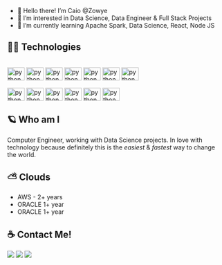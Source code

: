 - 👋 Hello there! I’m Caio @Zowye
- 👀 I’m interested in Data Science, Data Engineer & Full Stack Projects
- 🌱 I’m currently learning Apache Spark, Data Science, React, Node JS

<!---
Zowye/Zowye is a ✨ special ✨ repository because its `README.md` (this file) appears on your GitHub profile.
You can click the Preview link to take a look at your changes.
--->


## 👨‍💻 Technologies
  <div style="display: inline_block"><br>
<img align="center" alt="python" height="30" width="40" src="https://img.shields.io/badge/Linux-E34F26?style=for-the-badge&logo=linux&logoColor=black">
<img align="center" alt="python" height="30" width="40" src="https://img.shields.io/badge/Python-3776AB?style=for-the-badge&logo=python&logoColor=white">
<img align="center" alt="python" height="30" width="40" src="https://img.shields.io/badge/HTML-239120?style=for-the-badge&logo=html5&logoColor=white">
<img align="center" alt="python" height="30" width="40" src="https://img.shields.io/badge/CSS-239120?&style=for-the-badge&logo=css3&logoColor=white">
<img align="center" alt="python" height="30" width="40" src="https://img.shields.io/badge/JavaScript-F7DF1E?style=for-the-badge&logo=javascript&logoColor=black">
<img align="center" alt="python" height="30" width="40" src="https://img.shields.io/badge/Node.js-43853D?style=for-the-badge&logo=node.js&logoColor=white">
<img align="center" alt="python" height="30" width="40" src="https://img.shields.io/badge/HTML5-E34F26?style=for-the-badge&logo=html5&logoColor=white">

</div>
  <div style="display: inline_block"><br>
<img align="center" alt="python" height="30" width="40" src="https://img.shields.io/badge/R-276DC3?style=for-the-badge&logo=r&logoColor=white">
<img align="center" alt="python" height="30" width="40" src="https://img.shields.io/badge/React-20232A?style=for-the-badge&logo=react&logoColor=61DAFB">
<img align="center" alt="python" height="30" width="40" src="https://img.shields.io/badge/Flutter-02569B?style=for-the-badge&logo=flutter&logoColor=white">
<img align="center" alt="python" height="30" width="40" src="https://img.shields.io/badge/MySQL-00000F?style=for-the-badge&logo=mysql&logoColor=white">
<img align="center" alt="python" height="30" width="40" src="https://img.shields.io/badge/Docker-2496ED?style=for-the-badge&logo=docker&logoColor=white">
<img align="center" alt="python" height="30" width="40" src="https://img.shields.io/badge/Terraform-7B42BC?style=for-the-badge&logo=terraform&logoColor=white">
</div>


## 🪐 Who am I
Computer Engineer, working with Data Science projects. In love with technology because definitely this is the _easiest_ & _fastest_ way to change the world.

## ⛅ Clouds
- AWS - 2+ years
- ORACLE 1+ year
- ORACLE 1+ year


## ☕ Contact Me!

<p align="left">
  <a href="mailto:caiozowye@gmail.com" alt="Gmail">
  <img src="https://img.shields.io/badge/-Gmail-FF0000?style=flat-square&labelColor=FF0000&logo=gmail&logoColor=white&link=LINK-DO-SEU-EMAIL" /></a>

  <a href="https://www.linkedin.com/in/caiozowye/" alt="Linkedin">
  <img src="https://img.shields.io/badge/-Linkedin-0e76a8?style=flat-square&logo=Linkedin&logoColor=white&link=LINK-DO-SEU-LINKEDIN" /></a>

  <a href="https://wa.me/+5511981005900" alt="WhatsApp">
  <img src="https://img.shields.io/badge/-WhatsApp-25d366?style=flat-square&labelColor=25d366&logo=whatsapp&logoColor=white&link=API-DO-SEU-WHATSAPP"/></a>
</p>  
